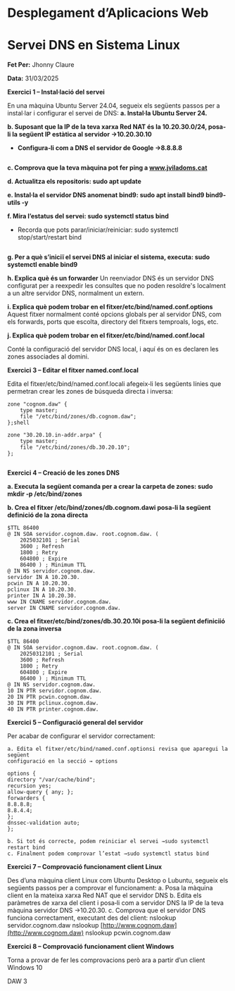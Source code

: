 # Desplegament d’Aplicacions Web

# Servei DNS en Sistema Linux



**Fet Per:** Jhonny Claure

**Data:** 31/03/2025



**Exercici 1 – Instal∙lació del servei**

En una màquina Ubuntu Server 24.04, segueix els següents passos per a instal∙lar i configurar el servei de DNS:
**a. Instal∙la Ubuntu Server 24.**
<img src="file:///home/vandalieu06/.config/marktext/images/2025-03-31-12-43-11-image.png" title="" alt="" data-align="center">

**b. Suposant que la IP de la teva xarxa Red NAT és la 10.20.30.0/24, posa‐li la següent IP estàtica al servidor →10.20.30.10**

- **Configura‐li com a DNS el servidor de Google →8.8.8.8**

<img src="file:///home/vandalieu06/.config/marktext/images/2025-03-31-12-47-44-image.png" title="" alt="" data-align="center">

**c. Comprova que la teva màquina pot fer ping a www.jviladoms.cat**
<img src="file:///home/vandalieu06/.config/marktext/images/2025-03-31-12-49-45-image.png" title="" alt="" data-align="center">

**d. Actualitza els repositoris: sudo apt update**
<img src="file:///home/vandalieu06/.config/marktext/images/2025-03-31-12-50-38-image.png" title="" alt="" data-align="center">

**e. Instal∙la el servidor DNS anomenat bind9: sudo apt install bind9 bind9‐utils ‐y**
<img src="file:///home/vandalieu06/.config/marktext/images/2025-03-31-12-52-43-image.png" title="" alt="" data-align="center">

**f. Mira l’estatus del servei: sudo systemctl status bind**

- Recorda que pots parar/iniciar/reiniciar: sudo systemctl stop/start/restart bind

<img src="file:///home/vandalieu06/.config/marktext/images/2025-03-31-12-54-46-image.png" title="" alt="" data-align="center">

**g. Per a què s’iniciï el servei DNS al iniciar el sistema, executa: sudo systemctl enable bind9**

<img src="file:///home/vandalieu06/.config/marktext/images/2025-03-31-13-04-10-image.png" title="" alt="" data-align="center">**h. Explica què és un forwarder**
Un reenviador DNS és un servidor DNS configurat per a reexpedir les consultes que no poden resoldre's localment a un altre servidor DNS, normalment un extern.



**i. Explica què podem trobar en el fitxer/etc/bind/named.conf.options**
Aquest fitxer normalment conté opcions globals per al servidor DNS, com els forwards, ports que escolta, directory del fitxers temproals, logs, etc.



**j. Explica què podem trobar en el fitxer/etc/bind/named.conf.local**

Conté la configuració del servidor DNS local, i aquí és on es declaren les zones associades al domini.



**Exercici 3 – Editar el fitxer named.conf.local**

Edita el fitxer/etc/bind/named.conf.locali afegeix‐li les següents línies que permetran crear les zones de búsqueda directa i inversa:

```shell
zone "cognom.daw" {
    type master;
    file "/etc/bind/zones/db.cognom.daw";
};shell
```

```shell
zone "30.20.10.in‐addr.arpa" {
    type master;
    file "/etc/bind/zones/db.30.20.10";
};
```

<img src="file:///home/vandalieu06/.config/marktext/images/2025-03-31-13-23-48-image.png" title="" alt="" data-align="center">

**Exercici 4 – Creació de les zones DNS**

**a. Executa la següent comanda per a crear la carpeta de zones: sudo mkdir ‐p /etc/bind/zones**


**b. Crea el fitxer /etc/bind/zones/db.cognom.dawi posa‐li la següent definició de la zona directa**

```shell
$TTL 86400
@ IN SOA servidor.cognom.daw. root.cognom.daw. (
    2025032101 ; Serial
    3600 ; Refresh
    1800 ; Retry
    604800 ; Expire
    86400 ) ; Minimum TTL
@ IN NS servidor.cognom.daw.
servidor IN A 10.20.30.
pcwin IN A 10.20.30.
pclinux IN A 10.20.30.
printer IN A 10.20.30.
www IN CNAME servidor.cognom.daw.
server IN CNAME servidor.cognom.daw.
```

**c. Crea el fitxer/etc/bind/zones/db.30.20.10i posa‐li la següent definiciió de la zona inversa**

```shell
$TTL 86400
@ IN SOA servidor.cognom.daw. root.cognom.daw. (
    20250312101 ; Serial
    3600 ; Refresh
    1800 ; Retry
    604800 ; Expire
    86400 ) ; Minimum TTL
@ IN NS servidor.cognom.daw.
10 IN PTR servidor.cognom.daw.
20 IN PTR pcwin.cognom.daw.
30 IN PTR pclinux.cognom.daw.
40 IN PTR printer.cognom.daw.
```



**Exercici 5 – Configuració general del servidor**

Per acabar de configurar el servidor correctament:

```
a. Edita el fitxer/etc/bind/named.conf.optionsi revisa que aparegui la següent
configuració en la secció → options
```

```
options {
directory "/var/cache/bind";
recursion yes;
allow‐query { any; };
forwarders {
8.8.8.8;
8.8.4.4;
};
dnssec‐validation auto;
};
```

```
b. Si tot és correcte, podem reiniciar el servei →sudo systemctl restart bind
c. Finalment podem comprovar l’estat →sudo systemctl status bind
```

**Exercici 7 – Comprovació funcionament client Linux**

Des d’una màquina client Linux com Ubuntu Desktop o Lubuntu, segueix els següents passos
per a comprovar el funcionament:
a. Posa la màquina client en la mateixa xarxa Red NAT que el servidor DNS
b. Edita els paràmetres de xarxa del client i posa‐li com a servidor DNS la IP de la teva
màquina servidor DNS →10.20.30.
c. Comprova que el servidor DNS funciona correctament, executant des del client:
nslookup servidor.cognom.daw
nslookup [http://www.cognom.daw](http://www.cognom.daw)
nslookup pcwin.cognom.daw

**Exercici 8 – Comprovació funcionament client Windows**

Torna a provar de fer les comprovacions però ara a partir d’un client Windows 10

DAW 3
